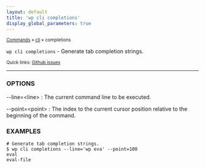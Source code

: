```yaml
---
layout: default
title: 'wp cli completions'
display_global_parameters: true
---
```


<small>[Commands](/commands/) &raquo; [cli](/commands/cli/) &raquo; completions</small>

`wp cli completions` - Generate tab completion strings.

<small>Quick links: <a href="https://github.com/wp-cli/wp-cli/issues?q=is%3Aopen+label%3Acommand%3Acli-completions+sort%3Aupdated-desc">Github issues</a></small>

<hr />

### OPTIONS

\--line=&lt;line&gt;
: The current command line to be executed.

\--point=&lt;point&gt;
: The index to the current cursor position relative to the beginning of the command.

### EXAMPLES

    # Generate tab completion strings.
    $ wp cli completions --line='wp eva' --point=100
    eval
    eval-file




